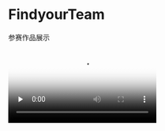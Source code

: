 # FindyourTeam
参赛作品展示


<video id="video" controls="" preload="none" poster="封面">
      <source id="mp4" src="./img/cut3.mp4" type="video/mp4">
</videos>

仍在完善中~